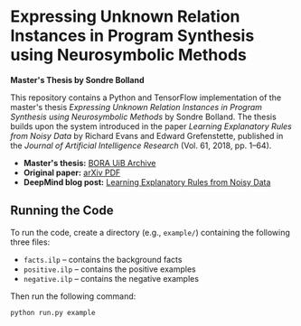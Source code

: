 # Expressing Unknown Relation Instances in Program Synthesis using Neurosymbolic Methods

**Master's Thesis by Sondre Bolland**

This repository contains a Python and TensorFlow implementation of the master's thesis *Expressing Unknown Relation Instances in Program Synthesis using Neurosymbolic Methods* by Sondre Bolland. The thesis builds upon the system introduced in the paper *Learning Explanatory Rules from Noisy Data* by Richard Evans and Edward Grefenstette, published in the *Journal of Artificial Intelligence Research* (Vol. 61, 2018, pp. 1–64).

* **Master's thesis:** [BORA UiB Archive](https://bora.uib.no/bora-xmlui/handle/11250/2827081)
* **Original paper:** [arXiv PDF](https://arxiv.org/pdf/1711.04574.pdf)
* **DeepMind blog post:** [Learning Explanatory Rules from Noisy Data](https://deepmind.com/blog/learning-explanatory-rules-noisy-data/)

## Running the Code

To run the code, create a directory (e.g., `example/`) containing the following three files:

* `facts.ilp` – contains the background facts
* `positive.ilp` – contains the positive examples
* `negative.ilp` – contains the negative examples

Then run the following command:

```bash
python run.py example
```

